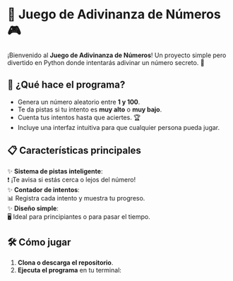 # 🔢 Juego de Adivinanza de Números 🎮

¡Bienvenido al **Juego de Adivinanza de Números**! Un proyecto simple pero divertido en Python donde intentarás adivinar un número secreto. 🌟

## 🚀 ¿Qué hace el programa?
- Genera un número aleatorio entre **1 y 100**.
- Te da pistas si tu intento es **muy alto** o **muy bajo**.
- Cuenta tus intentos hasta que aciertes. 🏆
- Incluye una interfaz intuitiva para que cualquier persona pueda jugar.

## 📋 Características principales
✨ **Sistema de pistas inteligente**:  
❗ ¡Te avisa si estás cerca o lejos del número!  
✨ **Contador de intentos**:  
📊 Registra cada intento y muestra tu progreso.  
✨ **Diseño simple**:  
🖥️ Ideal para principiantes o para pasar el tiempo.

## 🛠️ Cómo jugar
1. **Clona o descarga el repositorio**.
2. **Ejecuta el programa** en tu terminal: